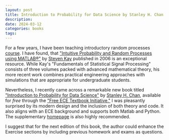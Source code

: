```yaml
---
layout: post
title: Introduction to Probability for Data Science by Stanley H. Chan
description:
date: 2024-03-12
categories: books
tags: 
---
```


For a few years, I have been teaching introductory random processes [course](/teaching/rp/). 
I have found, that ["Intuitive Probability and Random Processes using MATLAB®"](https://link.springer.com/book/10.1007/b104645) by [Steven Kay](https://www.ele.uri.edu/faculty/kay.html) published in 2006 is an exceptional resource. While Kay's "Fundamentals of Statistical Signal Processing" consists of three volumes packed with advanced mathematical theory, his more recent work combines practical engineering approaches with simulations that are appropriate for undergraduate students.


Nevertheless, I recently came across a remarkable new book titled ["Introduction to Probability for Data Science"](https://probability4datascience.com/) by [Stanley H. Chan](https://engineering.purdue.edu/ChanGroup/stanleychan.html), available for *free* through the ["Free ECE Textbook Initiative."](https://fet.engin.umich.edu/) I was pleasantly surprised by its modern design and the inclusion of both theory and code. It also aligns with an ECE background and supports both Matlab and Python. The supplementary [homepage](https://probability4datascience.com/) is also highly recommended.

I suggest that for the next edition of this book, the author could enhance the Exercise sections by including previous homework and exams as questions.




